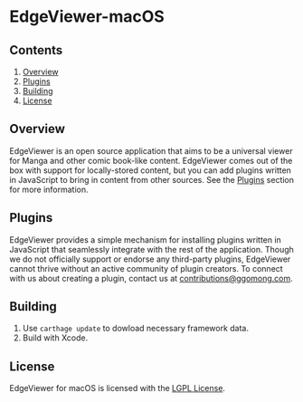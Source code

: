 # EdgeViewer-macOS
## Contents
1. [Overview](#overview)
2. [Plugins](#plugins)
3. [Building](#building)
4. [License](#license)

<a name="overview"></a>
## Overview
EdgeViewer is an open source application that aims to be a universal viewer for Manga and other comic book-like content. EdgeViewer comes out of the box with support for locally-stored content, but you can add plugins written in JavaScript to bring in content from other sources. See the [Plugins](#plugins) section for more information.

<a name="plugins"></a>
## Plugins
EdgeViewer provides a simple mechanism for installing plugins written in JavaScript that seamlessly integrate with the rest of the application. Though we do not officially support or endorse any third-party plugins, EdgeViewer cannot thrive without an active community of plugin creators. To connect with us about creating a plugin, contact us at [contributions@ggomong.com](mailto:contributions@ggomong.com).

<a name="building"></a>
## Building
1. Use `carthage update` to dowload necessary framework data.
2. Build with Xcode.

<a name="license"></a>
## License
EdgeViewer for macOS is licensed with the [LGPL License](https://www.gnu.org/licenses/lgpl-3.0.en.html).
